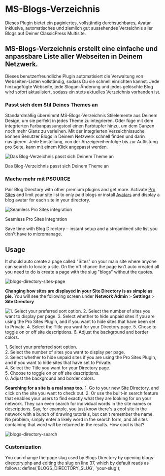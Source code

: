 # MS-Blogs-Verzeichnis

Dieses Plugin bietet ein paginiertes, vollständig durchsuchbares, Avatar inklusive, automatisches und ziemlich gut aussehendes Verzeichnis aller Blogs auf Deiner ClassicPress Multisite.

## MS-Blogs-Verzeichnis erstellt eine einfache und anpassbare Liste aller Webseiten in Deinem Netzwerk.

Dieses benutzerfreundliche Plugin automatisiert die Verwaltung von Webseiten-Listen vollständig, sodass Du sie schnell einrichten kannst. Jede hinzugefügte Webseite, jede Slogan-Änderung und jedes gelöschte Blog wird sofort aktualisiert, sodass ein stets aktuelles Verzeichnis vorhanden ist.

### Passt sich dem Stil Deines Themes an

Standardmäßig übernimmt MS-Blogs-Verzeichnis Stilelemente aus Deinem Design, um sie perfekt in jedes Theme zu integrieren. Oder füge mit dem integrierten Farbanpassungstool einen Farbtupfer hinzu, um dem Ganzen noch mehr Glanz zu verleihen. Mit der integrierten Verzeichnissuche können Benutzer Blogs in Deinem Netzwerk schnell finden und darin navigieren. Jede Einstellung, von der Anzeigereihenfolge bis zur Auflistung pro Seite, kann mit einem Klick angepasst werden.

![Das Blog-Verzeichnis passt sich Deinem Theme an](http://premium.wpmudev.org/wp-content/uploads/2009/09/sites-list.jpg)


 Das Blog-Verzeichnis passt sich Deinem Theme an

### Mache mehr mit PSOURCE

Pair Blog Directory with other premium plugins and get more. Activate [Pro Sites](https://n3rds.work/piestingtal_source/ps-bloghosting-multisite-next-level-plugin/) and limit your site list to only paid blogs or install [Avatars](http://premium.wpmudev.org/project/avatars/) and display a blog avatar for each site in your directory. 

![Seamless Pro Sites integration](http://premium.wpmudev.org/wp-content/uploads/2009/09/pro-sites-integration.jpg)


 Seamless Pro Sites integration

 Save time with Blog Directory – instant setup and a streamlined site list you don't have to micromanage.

## Usage

It should auto create a page called "Sites" on your main site where anyone can search to locate a site. On the off chance the page isn't auto created all you need to do is create a page with the slug "blogs" without the quotes. 

![blogs-directory-sites-page](https://premium.wpmudev.org/wp-content/uploads/2009/09/blogs-directory-sites-page.png)

 **Changing how sites are displayed in your Site Directory is as simple as pie.** You will see the following screen under **Network Admin** > **Settings** > **Site Directory** 

![1\. Select your preferred sort option. 2\. Select the number of sites you want to display per page. 3\. Select whether to hide unpaid sites if you are using the Pro Sites Plugin, and if you want to hide sites that have been set to Private. 4\. Select the Title you want for your Directory page. 5\. Chose to toggle on or off site descriptions. 6\. Adjust the background and border colors.](https://premium.wpmudev.org/wp-content/uploads/2009/09/blogs-directory-settings.png)

 1\. Select your preferred sort option.  
2\. Select the number of sites you want to display per page.  
3\. Select whether to hide unpaid sites if you are using the Pro Sites Plugin, and if you want to hide sites that have set to Private.  
4\. Select the Title you want for your Directory page.  
5\. Choose to toggle on or off site descriptions.  
6\. Adjust the background and border colors.

 **Searching for a site is a real snap too.** 1\. Go to your new Site Directory, and click on the site you want to check out. 2\. Or use the built-in search feature that enables your users to find exactly what they are looking for on your network. They can even search for individual words in the site names or descriptions. Say, for example, you just know there's a cool site in the network with a bunch of drawing tutorials, but can't remember the name. No problem, simply enter a likely word in the search form, and all sites containing that word will be returned in the results. How cool is that? 

![blogs-directory-search](https://premium.wpmudev.org/wp-content/uploads/2009/09/blogs-directory-search.png)

### Customization

You can change the page slug used by Blogs Directory by opening blogs-directory.php and editing the slug on line 37, which by default reads as follows: define('BLOGS_DIRECTORY_SLUG', 'your-slug');
